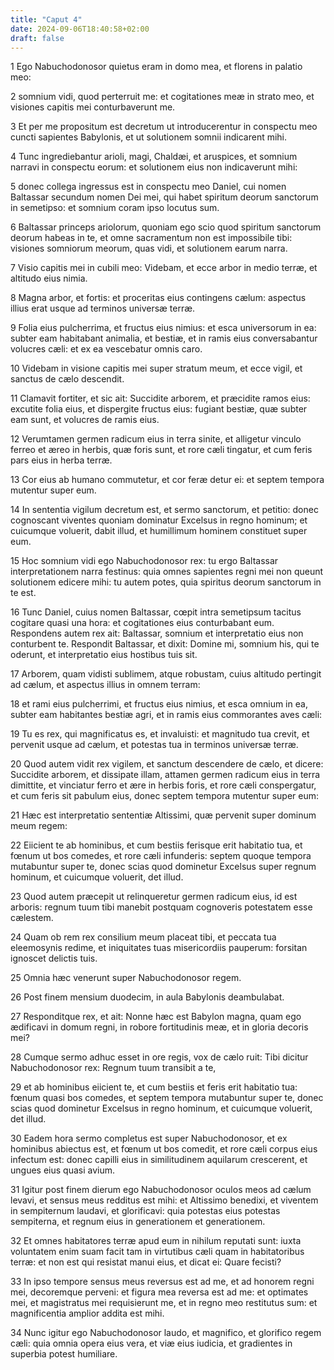 ```yaml
---
title: "Caput 4"
date: 2024-09-06T18:40:58+02:00
draft: false
---
```




1 Ego Nabuchodonosor quietus eram in domo mea, et florens in palatio meo:

2 somnium vidi, quod perterruit me: et cogitationes meæ in strato meo, et visiones capitis mei conturbaverunt me.

3 Et per me propositum est decretum ut introducerentur in conspectu meo cuncti sapientes Babylonis, et ut solutionem somnii indicarent mihi.

4 Tunc ingrediebantur arioli, magi, Chaldæi, et aruspices, et somnium narravi in conspectu eorum: et solutionem eius non indicaverunt mihi:

5 donec collega ingressus est in conspectu meo Daniel, cui nomen Baltassar secundum nomen Dei mei, qui habet spiritum deorum sanctorum in semetipso: et somnium coram ipso locutus sum.

6 Baltassar princeps ariolorum, quoniam ego scio quod spiritum sanctorum deorum habeas in te, et omne sacramentum non est impossibile tibi: visiones somniorum meorum, quas vidi, et solutionem earum narra.

7 Visio capitis mei in cubili meo: Videbam, et ecce arbor in medio terræ, et altitudo eius nimia.

8 Magna arbor, et fortis: et proceritas eius contingens cælum: aspectus illius erat usque ad terminos universæ terræ.

9 Folia eius pulcherrima, et fructus eius nimius: et esca universorum in ea: subter eam habitabant animalia, et bestiæ, et in ramis eius conversabantur volucres cæli: et ex ea vescebatur omnis caro.

10 Videbam in visione capitis mei super stratum meum, et ecce vigil, et sanctus de cælo descendit.

11 Clamavit fortiter, et sic ait: Succidite arborem, et præcidite ramos eius: excutite folia eius, et dispergite fructus eius: fugiant bestiæ, quæ subter eam sunt, et volucres de ramis eius.

12 Verumtamen germen radicum eius in terra sinite, et alligetur vinculo ferreo et æreo in herbis, quæ foris sunt, et rore cæli tingatur, et cum feris pars eius in herba terræ.

13 Cor eius ab humano commutetur, et cor feræ detur ei: et septem tempora mutentur super eum.

14 In sententia vigilum decretum est, et sermo sanctorum, et petitio: donec cognoscant viventes quoniam dominatur Excelsus in regno hominum; et cuicumque voluerit, dabit illud, et humillimum hominem constituet super eum.

15 Hoc somnium vidi ego Nabuchodonosor rex: tu ergo Baltassar interpretationem narra festinus: quia omnes sapientes regni mei non queunt solutionem edicere mihi: tu autem potes, quia spiritus deorum sanctorum in te est.

16 Tunc Daniel, cuius nomen Baltassar, cœpit intra semetipsum tacitus cogitare quasi una hora: et cogitationes eius conturbabant eum. Respondens autem rex ait: Baltassar, somnium et interpretatio eius non conturbent te. Respondit Baltassar, et dixit: Domine mi, somnium his, qui te oderunt, et interpretatio eius hostibus tuis sit.

17 Arborem, quam vidisti sublimem, atque robustam, cuius altitudo pertingit ad cælum, et aspectus illius in omnem terram:

18 et rami eius pulcherrimi, et fructus eius nimius, et esca omnium in ea, subter eam habitantes bestiæ agri, et in ramis eius commorantes aves cæli:

19 Tu es rex, qui magnificatus es, et invaluisti: et magnitudo tua crevit, et pervenit usque ad cælum, et potestas tua in terminos universæ terræ.

20 Quod autem vidit rex vigilem, et sanctum descendere de cælo, et dicere: Succidite arborem, et dissipate illam, attamen germen radicum eius in terra dimittite, et vinciatur ferro et ære in herbis foris, et rore cæli conspergatur, et cum feris sit pabulum eius, donec septem tempora mutentur super eum:

21 Hæc est interpretatio sententiæ Altissimi, quæ pervenit super dominum meum regem:

22 Eiicient te ab hominibus, et cum bestiis ferisque erit habitatio tua, et fœnum ut bos comedes, et rore cæli infunderis: septem quoque tempora mutabuntur super te, donec scias quod dominetur Excelsus super regnum hominum, et cuicumque voluerit, det illud.

23 Quod autem præcepit ut relinqueretur germen radicum eius, id est arboris: regnum tuum tibi manebit postquam cognoveris potestatem esse cælestem.

24 Quam ob rem rex consilium meum placeat tibi, et peccata tua eleemosynis redime, et iniquitates tuas misericordiis pauperum: forsitan ignoscet delictis tuis.

25 Omnia hæc venerunt super Nabuchodonosor regem.

26 Post finem mensium duodecim, in aula Babylonis deambulabat.

27 Responditque rex, et ait: Nonne hæc est Babylon magna, quam ego ædificavi in domum regni, in robore fortitudinis meæ, et in gloria decoris mei?

28 Cumque sermo adhuc esset in ore regis, vox de cælo ruit: Tibi dicitur Nabuchodonosor rex: Regnum tuum transibit a te,

29 et ab hominibus eiicient te, et cum bestiis et feris erit habitatio tua: fœnum quasi bos comedes, et septem tempora mutabuntur super te, donec scias quod dominetur Excelsus in regno hominum, et cuicumque voluerit, det illud.

30 Eadem hora sermo completus est super Nabuchodonosor, et ex hominibus abiectus est, et fœnum ut bos comedit, et rore cæli corpus eius infectum est: donec capilli eius in similitudinem aquilarum crescerent, et ungues eius quasi avium.

31 Igitur post finem dierum ego Nabuchodonosor oculos meos ad cælum levavi, et sensus meus redditus est mihi: et Altissimo benedixi, et viventem in sempiternum laudavi, et glorificavi: quia potestas eius potestas sempiterna, et regnum eius in generationem et generationem.

32 Et omnes habitatores terræ apud eum in nihilum reputati sunt: iuxta voluntatem enim suam facit tam in virtutibus cæli quam in habitatoribus terræ: et non est qui resistat manui eius, et dicat ei: Quare fecisti?

33 In ipso tempore sensus meus reversus est ad me, et ad honorem regni mei, decoremque perveni: et figura mea reversa est ad me: et optimates mei, et magistratus mei requisierunt me, et in regno meo restitutus sum: et magnificentia amplior addita est mihi.

34 Nunc igitur ego Nabuchodonosor laudo, et magnifico, et glorifico regem cæli: quia omnia opera eius vera, et viæ eius iudicia, et gradientes in superbia potest humiliare.

